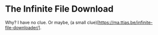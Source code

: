 The Infinite File Download
==========================

Why? I have no clue. Or maybe, (a small clue)[https://ma.ttias.be/infinite-file-downloader/].
